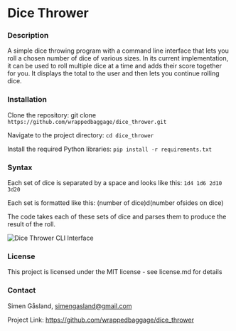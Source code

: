 # Dice Thrower
### Description
A simple dice throwing program with a command line interface that lets you roll a chosen number of dice of various sizes.
In its current implementation, it can be used to roll multiple dice at a time and adds their score together for you. It displays the total to the user and then lets you continue rolling dice.

### Installation
Clone the repository: git clone `https://github.com/wrappedbaggage/dice_thrower.git`

Navigate to the project directory: `cd dice_thrower`

Install the required Python libraries: `pip install -r requirements.txt`

### Syntax
 Each set of dice is separated by a space and looks like this:
`1d4 1d6 2d10 3d20`

Each set is formatted like this: (number of dice)d(number ofsides on dice)

The code takes each of these sets of dice and parses them to produce the result of the roll.

![Dice Thrower CLI Interface](image.png)

### License
This project is licensed under the MIT license - see license.md for details

### Contact
Simen Gåsland, simengasland@gmail.com

Project Link: https://github.com/wrappedbaggage/dice_thrower